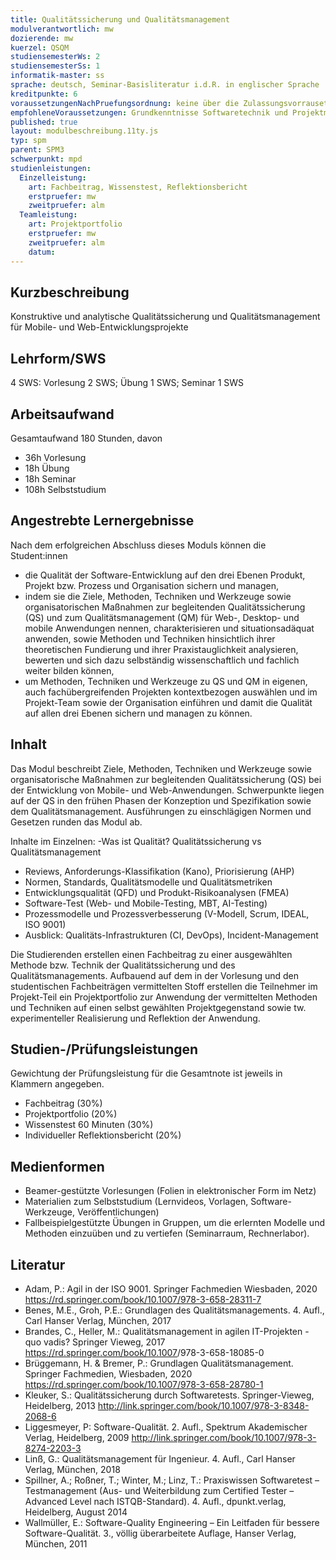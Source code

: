 ```yaml
---
title: Qualitätssicherung und Qualitätsmanagement 
modulverantwortlich: mw
dozierende: mw
kuerzel: QSQM
studiensemesterWs: 2
studiensemesterSs: 1
informatik-master: ss
sprache: deutsch, Seminar-Basisliteratur i.d.R. in englischer Sprache
kreditpunkte: 6
voraussetzungenNachPruefungsordnung: keine über die Zulassungsvorrausetzungen zum Studium hinausgehenden
empfohleneVoraussetzungen: Grundkenntnisse Softwaretechnik und Projektmanagement
published: true
layout: modulbeschreibung.11ty.js
typ: spm
parent: SPM3
schwerpunkt: mpd
studienleistungen:
  Einzelleistung:
    art: Fachbeitrag, Wissenstest, Reflektionsbericht 
    erstpruefer: mw
    zweitpruefer: alm
  Teamleistung:
    art: Projektportfolio
    erstpruefer: mw
    zweitpruefer: alm
    datum:
---
```


## Kurzbeschreibung
Konstruktive und analytische Qualitätssicherung und Qualitätsmanagement für Mobile- und Web-Entwicklungsprojekte

## Lehrform/SWS 
4 SWS: Vorlesung 2 SWS; Übung 1 SWS; Seminar 1 SWS

## Arbeitsaufwand 
Gesamtaufwand 180 Stunden, davon
- 36h Vorlesung
- 18h Übung
- 18h Seminar
- 108h Selbststudium

## Angestrebte Lernergebnisse
Nach dem erfolgreichen Abschluss dieses Moduls können die Student:innen 
- die Qualität der Software-Entwicklung auf den drei Ebenen Produkt, Projekt bzw. Prozess und Organisation sichern und managen,
- indem sie die Ziele, Methoden, Techniken und Werkzeuge sowie organisatorischen Maßnahmen zur begleitenden Qualitätssicherung (QS) und zum Qualitätsmanagement (QM) für Web-, Desktop- und mobile Anwendungen nennen, charakterisieren und situationsadäquat anwenden, sowie Methoden und Techniken hinsichtlich ihrer theoretischen Fundierung und ihrer Praxistauglichkeit analysieren, bewerten und sich dazu selbständig wissenschaftlich und fachlich weiter bilden können,
- um Methoden, Techniken und Werkzeuge zu QS und QM in eigenen, auch fachübergreifenden Projekten kontextbezogen auswählen und im Projekt-Team sowie der Organisation einführen und damit die Qualität auf allen drei Ebenen sichern und managen zu können.

## Inhalt
Das Modul beschreibt Ziele, Methoden, Techniken und Werkzeuge sowie organisatorische Maßnahmen zur begleitenden Qualitätssicherung (QS) bei der Entwicklung von Mobile- und Web-Anwendungen. Schwerpunkte liegen auf der QS in den frühen Phasen der Konzeption und Spezifikation sowie dem Qualitätsmanagement. Ausführungen zu einschlägigen Normen und Gesetzen runden das Modul ab.

Inhalte im Einzelnen: 
-Was ist Qualität? Qualitätssicherung vs Qualitätsmanagement
- Reviews, Anforderungs-Klassifikation (Kano), Priorisierung (AHP)
- Normen, Standards, Qualitätsmodelle und Qualitätsmetriken
- Entwicklungsqualität (QFD) und Produkt-Risikoanalysen (FMEA)
- Software-Test (Web- und Mobile-Testing, MBT, AI-Testing)
- Prozessmodelle und Prozessverbesserung (V-Modell, Scrum, IDEAL, ISO 9001)
- Ausblick: Qualitäts-Infrastrukturen (CI, DevOps), Incident-Management

Die Studierenden erstellen einen Fachbeitrag zu einer ausgewählten Methode bzw. Technik der Qualitätssicherung und des Qualitätsmanagements. Aufbauend auf dem in der Vorlesung und den studentischen Fachbeiträgen vermittelten Stoff erstellen die Teilnehmer im Projekt-Teil ein Projektportfolio zur Anwendung der vermittelten Methoden und Techniken auf einen selbst gewählten Projektgegenstand sowie tw. experimenteller Realisierung und Reflektion der Anwendung.

## Studien-/Prüfungsleistungen
Gewichtung der Prüfungsleistung für die Gesamtnote ist jeweils in Klammern angegeben.
* Fachbeitrag (30%) 
* Projektportfolio (20%)
* Wissenstest 60 Minuten (30%)
* Individueller Reflektionsbericht (20%)

## Medienformen
* Beamer-gestützte Vorlesungen (Folien in elektronischer Form im Netz)
* Materialien zum Selbststudium (Lernvideos, Vorlagen, Software-Werkzeuge, Veröffentlichungen)
* Fallbeispielgestützte Übungen in Gruppen, um die erlernten Modelle und Methoden einzuüben und zu vertiefen (Seminarraum, Rechnerlabor).

## Literatur
- Adam, P.: Agil in der ISO 9001. Springer Fachmedien Wiesbaden, 2020 <https://rd.springer.com/book/10.1007/978-3-658-28311-7> 
- Benes, M.E., Groh, P.E.: Grundlagen des Qualitätsmanagements. 4. Aufl., Carl Hanser Verlag, München, 2017
- Brandes, C., Heller, M.: Qualitätsmanagement in agilen IT-Projekten - quo vadis? Springer Vieweg, 2017 <https://rd.springer.com/book/10.1007>/978-3-658-18085-0 
- Brüggemann, H. & Bremer, P.: Grundlagen Qualitätsmanagement. Springer Fachmedien, Wiesbaden, 2020 <https://rd.springer.com/book/10.1007/978-3-658-28780-1> 
- Kleuker, S.: Qualitätssicherung durch Softwaretests. Springer-Vieweg, Heidelberg, 2013 <http://link.springer.com/book/10.1007/978-3-8348-2068-6> 
- Liggesmeyer, P: Software-Qualität. 2. Aufl., Spektrum Akademischer Verlag, Heidelberg, 2009 <http://link.springer.com/book/10.1007/978-3-8274-2203-3> 
- Linß, G.: Qualitätsmanagement für Ingenieur. 4. Aufl., Carl Hanser Verlag, München, 2018
- Spillner, A.; Roßner, T.; Winter, M.; Linz, T.: Praxiswissen Softwaretest – Testmanagement (Aus- und Weiterbildung zum Certified Tester – Advanced Level nach ISTQB-Standard). 4. Aufl., dpunkt.verlag, Heidelberg, August 2014
- Wallmüller, E.: Software-Quality Engineering – Ein Leitfaden für bessere Software-Qualität. 3., völlig überarbeitete Auflage, Hanser Verlag, München, 2011
